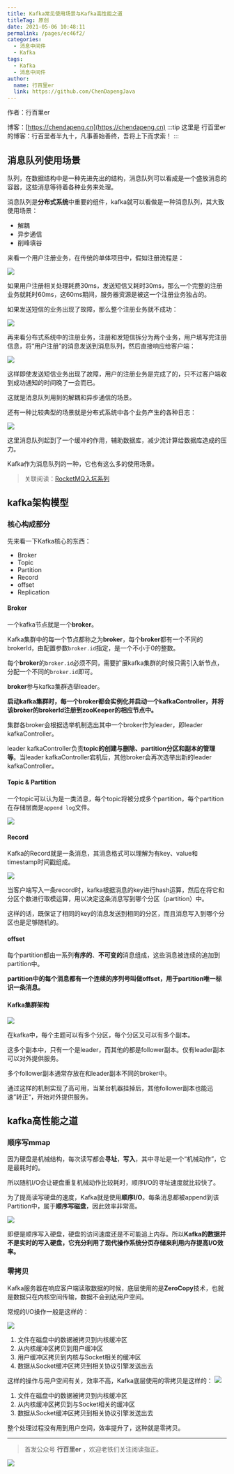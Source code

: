 ```yaml
---
title: Kafka常见使用场景与Kafka高性能之道
titleTag: 原创
date: 2021-05-06 10:48:11
permalink: /pages/ec46f2/
categories: 
  - 消息中间件
  - Kafka
tags: 
  - Kafka
  - 消息中间件
author: 
  name: 行百里er
  link: https://github.com/ChenDapengJava
---
```


作者：行百里er

博客：[https://chendapeng.cn](https://chendapeng.cn)
:::tip
这里是 行百里er 的博客：行百里者半九十，凡事善始善终，吾将上下而求索！
:::


## 消息队列使用场景

队列，在数据结构中是一种先进先出的结构，消息队列可以看成是一个盛放消息的容器，这些消息等待着各种业务来处理。

消息队列是**分布式系统**中重要的组件，kafka就可以看做是一种消息队列，其大致使用场景：

- 解耦
- 异步通信
- 削峰填谷

来看一个用户注册业务，在传统的单体项目中，假如注册流程是：

![](https://p3-juejin.byteimg.com/tos-cn-i-k3u1fbpfcp/c8c07ced2ead49d69eb6a54d63fb5759~tplv-k3u1fbpfcp-zoom-1.image)


如果用户注册相关处理耗费30ms，发送短信又耗时30ms，那么一个完整的注册业务就耗时60ms，这60ms期间，服务器资源是被这一个注册业务独占的。

如果发送短信的业务出现了故障，那么整个注册业务就不成功：

![](https://p3-juejin.byteimg.com/tos-cn-i-k3u1fbpfcp/65b84953585b462aae8c32b2fa13111b~tplv-k3u1fbpfcp-zoom-1.image)


再来看分布式系统中的注册业务，注册和发短信拆分为两个业务，用户填写完注册信息，将“用户注册”的消息发送到消息队列，然后直接响应给客户端：

![](https://p3-juejin.byteimg.com/tos-cn-i-k3u1fbpfcp/34e21456de004506b1483ce1b166aac6~tplv-k3u1fbpfcp-zoom-1.image)


这样即使发送短信业务出现了故障，用户的注册业务是完成了的，只不过客户端收到成功通知的时间晚了一会而已。

这就是消息队列用到的解耦和异步通信的场景。

还有一种比较典型的场景就是分布式系统中各个业务产生的各种日志：

![](https://p3-juejin.byteimg.com/tos-cn-i-k3u1fbpfcp/339b8d13660d42328f53e4d1b4a52acc~tplv-k3u1fbpfcp-zoom-1.image)


这里消息队列起到了一个缓冲的作用，辅助数据库，减少流计算给数据库造成的压力。

Kafka作为消息队列的一种，它也有这么多的使用场景。

> 关联阅读：[RocketMQ入坑系列](http://mp.weixin.qq.com/s?__biz=MzI1MDU1MjkxOQ==&mid=100002575&idx=1&sn=2445ee614860b2e237b951be60f9dcce&chksm=69813c375ef6b52115dfd8b7e8f4d59f491711306e0277f45908dee0deff3fc515d05ed019f5#rd)

## kafka架构模型

### 核心构成部分

先来看一下Kafka核心的东西：
- Broker
- Topic
- Partition
- Record
- offset
- Replication

#### Broker

一个kafka节点就是一个**broker**。

Kafka集群中的每一个节点都称之为**broker**，每个**broker**都有一个不同的brokerId，由配置参数`broker.id`指定，是一个不小于0的整数。

每个**broker**的`broker.id`必须不同，需要扩展kafka集群的时候只需引入新节点，分配一个不同的`broker.id`即可。

**broker**参与kafka集群选举leader。

**启动kafka集群时，每一个broker都会实例化并启动一个kafkaController，并将该broker的brokerId注册到zooKeeper的相应节点中。**

集群各broker会根据选举机制选出其中一个broker作为leader，即leader kafkaController。

leader kafkaController负责**topic的创建与删除、partition分区和副本的管理等**。当leader kafkaController宕机后，其他broker会再次选举出新的leader kafkaController。

#### Topic & Partition

一个topic可以认为是一类消息，每个topic将被分成多个partition，每个partition在存储层面是`append log`文件。

![](https://p3-juejin.byteimg.com/tos-cn-i-k3u1fbpfcp/58f37daa5b6c4137802861371500664a~tplv-k3u1fbpfcp-zoom-1.image)


#### Record

Kafka的Record就是一条消息，其消息格式可以理解为有key、value和timestamp时间戳组成。

![](https://p3-juejin.byteimg.com/tos-cn-i-k3u1fbpfcp/6814135eb77d48108c4d3924aa85b30f~tplv-k3u1fbpfcp-zoom-1.image)

当客户端写入一条record时，kafka根据消息的key进行hash运算，然后在将它和分区个数进行取模运算，用以决定这条消息写到哪个分区（partition）中。

这样的话，既保证了相同的key的消息发送到相同的分区，而且消息写入到哪个分区也是足够随机的。

#### offset

每个partition都由一系列**有序的**、**不可变的**消息组成，这些消息被连续的追加到partition中。

**partition中的每个消息都有一个连续的序列号叫做offset，用于partition唯一标识一条消息。**

#### Kafka集群架构

![](https://p3-juejin.byteimg.com/tos-cn-i-k3u1fbpfcp/101924344da34ea0ae665d753d3a1241~tplv-k3u1fbpfcp-zoom-1.image)

在kafka中，每个主题可以有多个分区，每个分区又可以有多个副本。

这多个副本中，只有一个是leader，而其他的都是follower副本。仅有leader副本可以对外提供服务。

多个follower副本通常存放在和leader副本不同的broker中。

通过这样的机制实现了高可用，当某台机器挂掉后，其他follower副本也能迅速”转正“，开始对外提供服务。


## kafka高性能之道

### 顺序写mmap

因为硬盘是机械结构，每次读写都会**寻址**，**写入**，其中寻址是一个“机械动作”，它是最耗时的。

所以随机I/O会让硬盘重复机械动作比较耗时，顺序I/O的寻址速度就比较快了。

为了提高读写硬盘的速度，Kafka就是使用**顺序I/O**。每条消息都被append到该Partition中，属于**顺序写磁盘**，因此效率非常高。

![](https://p3-juejin.byteimg.com/tos-cn-i-k3u1fbpfcp/2ea37be2424640b3a619f42a43f915a5~tplv-k3u1fbpfcp-zoom-1.image)

即便是顺序写入硬盘，硬盘的访问速度还是不可能追上内存。所以**Kafka的数据并不是实时的写入硬盘，它充分利用了现代操作系统分页存储来利用内存提高I/O效率。**

### 零拷贝

Kafka服务器在响应客户端读取数据的时候，底层使用的是**ZeroCopy**技术，也就是数据只在内核空间传输，数据不会到达用户空间。

常规的I/O操作一般是这样的：

![](https://p3-juejin.byteimg.com/tos-cn-i-k3u1fbpfcp/b5f619690bef4289ab5cf0e373d68dc8~tplv-k3u1fbpfcp-zoom-1.image)


1. 文件在磁盘中的数据被拷贝到内核缓冲区
2. 从内核缓冲区拷贝到用户缓冲区
3. 用户缓冲区拷贝到内核与Socket相关的缓冲区
4. 数据从Socket缓冲区拷贝到相关协议引擎发送出去

这样的操作与用户空间有关，效率不高，Kafka底层使用的零拷贝是这样的：
![](https://p3-juejin.byteimg.com/tos-cn-i-k3u1fbpfcp/9c646a38f4a544418d87f0e44b1ba4b3~tplv-k3u1fbpfcp-zoom-1.image)

1. 文件在磁盘中的数据被拷贝到内核缓冲区
2. 从内核缓冲区拷贝到与Socket相关的缓冲区
3. 数据从Socket缓冲区拷贝到相关协议引擎发送出去

整个处理过程没有用到用户空间，效率提升了，这种就是零拷贝。

---
> 首发公众号 **行百里er** ，欢迎老铁们关注阅读指正。

![](https://chendapeng.cn/images/about/wxqrcode.png)

